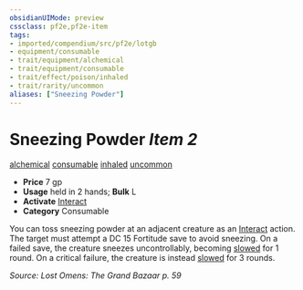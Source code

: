 ```yaml
---
obsidianUIMode: preview
cssclass: pf2e,pf2e-item
tags:
- imported/compendium/src/pf2e/lotgb
- equipment/consumable
- trait/equipment/alchemical
- trait/equipment/consumable
- trait/effect/poison/inhaled
- trait/rarity/uncommon
aliases: ["Sneezing Powder"]
---
```

# Sneezing Powder *Item 2*  
[alchemical](alchemical.md)  [consumable](consumable.md)  [inhaled](inhaled.md)  [uncommon](uncommon.md)  

- **Price** 7 gp
- **Usage** held in 2 hands; **Bulk** L
- **Activate** [Interact](interact.md)
- **Category** Consumable

You can toss sneezing powder at an adjacent creature as an [Interact](interact.md) action. The target must attempt a DC 15 Fortitude save to avoid sneezing. On a failed save, the creature sneezes uncontrollably, becoming [slowed](conditions.md#Slowed) for 1 round. On a critical failure, the creature is instead [slowed](conditions.md#Slowed) for 3 rounds.

*Source: Lost Omens: The Grand Bazaar p. 59*